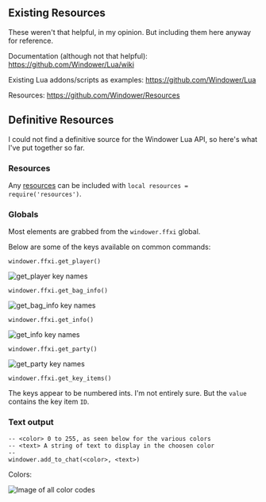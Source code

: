 ## Existing Resources

These weren't that helpful, in my opinion. But including them here anyway for reference.

Documentation (although not that helpful): https://github.com/Windower/Lua/wiki

Existing Lua addons/scripts as examples: https://github.com/Windower/Lua

Resources: https://github.com/Windower/Resources

## Definitive Resources

I could not find a definitive source for the Windower Lua API, so here's what I've put together so far.

### Resources

Any [resources](https://github.com/Windower/Resources) can be included with `local resources = require('resources')`.

### Globals

Most elements are grabbed from the `windower.ffxi` global.

Below are some of the keys available on common commands:

`windower.ffxi.get_player()`

![get_player key names](https://i.imgur.com/yKjbhWu.png)

`windower.ffxi.get_bag_info()`

![get_bag_info key names](https://i.imgur.com/3g1FJr6.png)

`windower.ffxi.get_info()`

![get_info key names](https://i.imgur.com/LKyoknX.png)

`windower.ffxi.get_party()`

![get_party key names](https://i.imgur.com/C9vOotQ.png)

`windower.ffxi.get_key_items()`

The keys appear to be numbered ints. I'm not entirely sure. But the `value` contains the key item `ID`.

### Text output

```
-- <color> 0 to 255, as seen below for the various colors
-- <text> A string of text to display in the choosen color
--
windower.add_to_chat(<color>, <text>)
```

Colors:

![Image of all color codes](https://i.imgur.com/VZ3BgaA.png)
